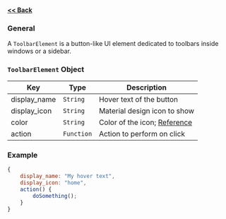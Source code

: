 #### [<< Back](https://github.com/solvedDev/bridge./blob/master/plugins/getting-started.md)
### General
A ```ToolbarElement``` is a button-like UI element dedicated to toolbars inside windows or a sidebar. 

### ```ToolbarElement``` Object
| Key | Type | Description
| --- | --- | ---
| display_name | ```String``` | Hover text of the button
| display_icon | ```String``` | Material design icon to show
| color | ```String``` | Color of the icon; [Reference](https://vuetifyjs.com/en/style/colors#material-colors)
| action | ```Function``` | Action to perform on click

### Example
```javascript
{
    display_name: "My hover text",
    display_icon: "home",
    action() {
        doSomething();
    }
}
```